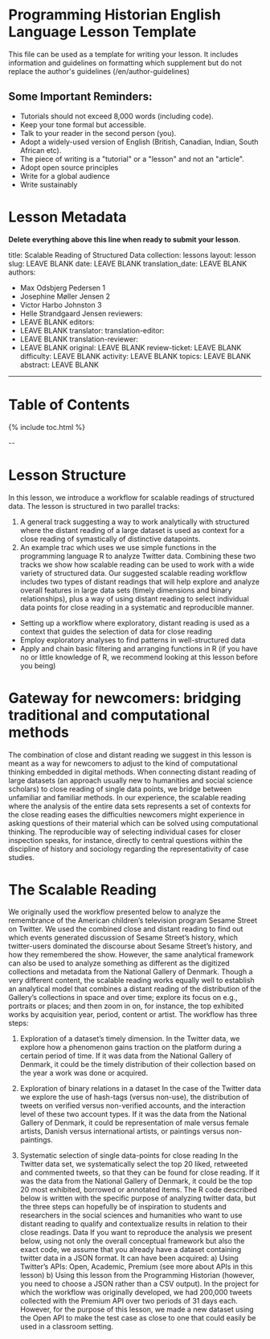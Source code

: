 # Programming Historian English Language Lesson Template

This file can be used as a template for writing your lesson. It includes information and guidelines on formatting which supplement but do not replace the author's guidelines (/en/author-guidelines)

## Some Important Reminders:

*	Tutorials should not exceed 8,000 words (including code).
*	Keep your tone formal but accessible.
*	Talk to your reader in the second person (you).
*	Adopt a widely-used version of English (British, Canadian, Indian, South African etc).
*	The piece of writing is a "tutorial" or a "lesson" and not an "article".
*  Adopt open source principles
*  Write for a global audience
*  Write sustainably

# Lesson Metadata

**Delete everything above this line when ready to submit your lesson**.

title: Scalable Reading of Structured Data
collection: lessons
layout: lesson
slug: LEAVE BLANK
date: LEAVE BLANK
translation_date: LEAVE BLANK
authors:
- Max Odsbjerg Pedersen 1
- Josephine Møller Jensen 2
- Victor Harbo Johnston 3
- Helle Strandgaard Jensen
reviewers:
- LEAVE BLANK
editors:
- LEAVE BLANK
translator:
translation-editor:
- LEAVE BLANK
translation-reviewer:
- LEAVE BLANK
original: LEAVE BLANK
review-ticket: LEAVE BLANK
difficulty: LEAVE BLANK
activity: LEAVE BLANK
topics: LEAVE BLANK
abstract: LEAVE BLANK
---

# Table of Contents

{% include toc.html %}

--
# Lesson Structure
In this lesson, we introduce a workflow for scalable readings of structured data. The lesson is structured in two parallel tracks: 
1. A general track suggesting a way to work analytically with structured where the distant reading of a large dataset is used as context for a close reading of symastically of distinctive datapoints. 
2. An example trac which uses we use simple functions in the programming language R to analyze Twitter data. 
Combining these two tracks we show how scalable reading can be used to work with a wide variety of structured data. Our suggested scalable reading workflow includes two types of distant readings that will help explore and analyze overall features in large data sets (timely dimensions and binary relationships), plus a way of using distant reading to select individual data points for close reading in a systematic and reproducible manner.
* Setting up a workflow where exploratory, distant reading is used as a context that guides the selection of data for close reading 
* Employ exploratory analyses to find patterns in well-structured data
* Apply and chain basic filtering and arranging functions in R (if you have no or little knowledge of R, we recommend looking at this lesson before you being)

# Gateway for newcomers: bridging traditional and computational methods 
The combination of close and distant reading we suggest in this lesson is meant as a way for newcomers to adjust to the kind of computational thinking embedded in digital methods. When connecting distant reading of large datasets (an approach usually new to humanities and social science scholars) to close reading of single data points, we bridge between unfamiliar and familiar methods. In our experience, the scalable reading where the analysis of the entire data sets represents a set of contexts for the close reading eases the difficulties newcomers might experience in asking questions of their material which can be solved using computational thinking. The reproducible way of selecting individual cases for closer inspection speaks, for instance, directly to central questions within the discipline of history and sociology regarding the representativity of case studies. 

# The Scalable Reading 
We originally used the workflow presented below to analyze the remembrance of the American children’s television program Sesame Street on Twitter. We used the combined close and distant reading to find out which events generated discussion of Sesame Street’s history, which twitter-users dominated the discourse about Sesame Street’s history, and how they remembered the show. However, the same analytical framework can also be used to analyze something as different as the digitized collections and metadata from the National Gallery of Denmark. Though a very different content, the scalable reading works equally well to establish an analytical model that combines a distant reading of the distribution of the Gallery’s collections in space and over time; explore its focus on e.g., portraits or places; and then zoom in on, for instance, the top exhibited works by acquisition year, period, content or artist. 
The workflow has three steps: 
1. Exploration of a dataset’s timely dimension. 
In the Twitter data, we explore how a phenomenon gains traction on the platform during a certain period of time. If it was data from the National Gallery of Denmark, it could be the timely distribution of their collection based on the year a work was done or acquired.
 
2. Exploration of binary relations in a dataset
In the case of the Twitter data we explore the use of hash-tags (versus non-use), the distribution of tweets on verified versus non-verified accounts, and the interaction level of these two account types. If it was the data from the National Gallery of Denmark, it could be representation of male versus female artists, Danish versus international artists, or paintings versus non-paintings. 

3. Systematic selection of single data-points for close reading
In the Twitter data set, we systematically select the top 20 liked, retweeted and commented tweets, so that they can be found for close reading. If it was the data from the National Gallery of Denmark, it could be the top 20 most exhibited, borrowed or annotated items. 
The R code described below is written with the specific purpose of analyzing twitter data, but the three steps can hopefully be of inspiration to students and researchers in the social sciences and humanities who want to use distant reading to qualify and contextualize results in relation to their close readings. 
Data
If you want to reproduce the analysis we present below, using not only the overall conceptual framework but also the exact code, we assume that you already have a dataset containing twitter data in a JSON format. It can have been acquired: 
a)	Using Twitter’s APIs: Open, Academic, Premium (see more about APIs in this lesson)
b)	Using this lesson from the Programming Historian (however, you need to choose a JSON rather than a CSV output).
In the project for which the workflow was originally developed, we had 200,000 tweets collected with the Premium API over two periods of 31 days each. However, for the purpose of this lesson, we made a new dataset using the Open API to make the test case as close to one that could easily be used in a classroom setting. 
